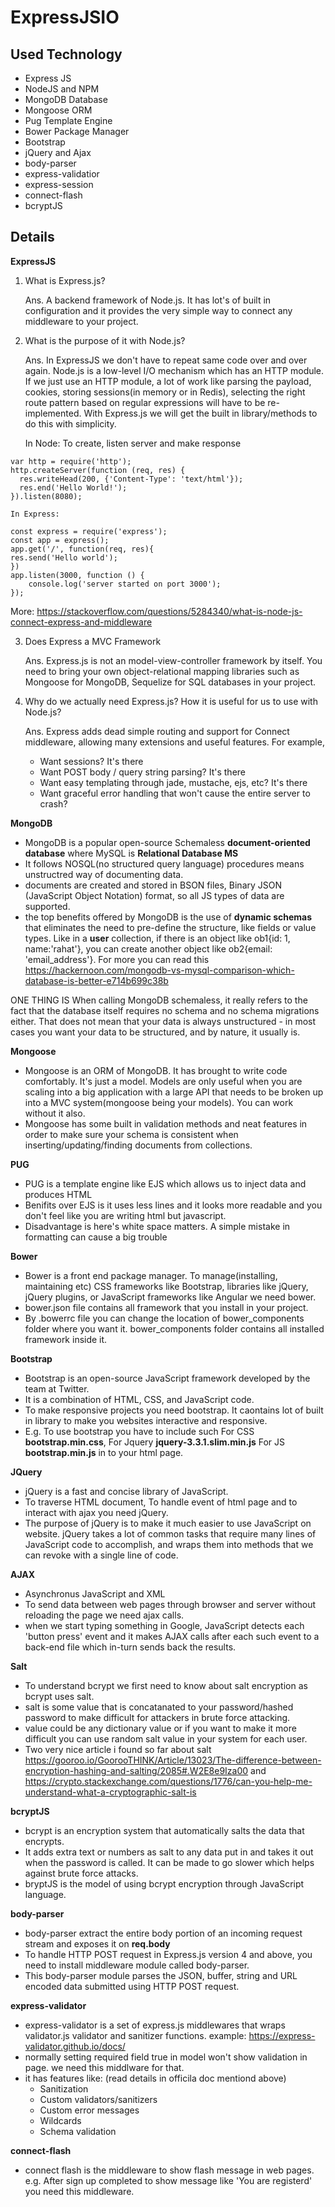 # ExpressJSIO
## Used Technology
* Express JS                    
* NodeJS and NPM                
* MongoDB Database              
* Mongoose ORM                  
* Pug Template Engine           
* Bower Package Manager         
* Bootstrap
* jQuery and Ajax
* body-parser
* express-validatior
* express-session
* connect-flash
* bcryptJS
## Details
**ExpressJS**
 1) What is Express.js?
 
    Ans. A backend framework of Node.js. It has lot's of built in configuration and it provides the very simple way to connect any middleware to your project.
    
 2) What is the purpose of it with Node.js?
 
    Ans. In ExpressJS we don't have to repeat same code over and over again. Node.js is a low-level I/O mechanism which has an HTTP module. If we just use an HTTP module, a lot of work like parsing the payload, cookies, storing sessions(in memory or in Redis), selecting the right route pattern based on regular expressions will have to be re-implemented. With Express.js we will get the built in library/methods to do this with simplicity.
    
    In Node: To create, listen server and make response
```
var http = require('http');
http.createServer(function (req, res) {
  res.writeHead(200, {'Content-Type': 'text/html'});
  res.end('Hello World!');
}).listen(8080);
```
    In Express:
```
const express = require('express');
const app = express();
app.get('/', function(req, res){
res.send('Hello world');
})
app.listen(3000, function () {
    console.log('server started on port 3000');
});

```
More: https://stackoverflow.com/questions/5284340/what-is-node-js-connect-express-and-middleware

 3) Does Express a MVC Framework
 
    Ans. Express.js is not an model-view-controller framework by itself. You need to bring your own object-relational mapping libraries such as Mongoose for MongoDB, Sequelize for SQL databases in your project.
    
 4) Why do we actually need Express.js? How it is useful for us to use with Node.js?
 
    Ans. Express adds dead simple routing and support for Connect middleware, allowing many extensions and useful features. For example,
    * Want sessions? It's there
    * Want POST body / query string parsing? It's there
    * Want easy templating through jade, mustache, ejs, etc? It's there
    * Want graceful error handling that won't cause the entire server to crash?
    
**MongoDB**

- MongoDB is a popular open-source Schemaless **document-oriented database** where MySQL is **Relational Database MS**
- It follows NOSQL(no structured query language) procedures means unstructred way of documenting data.
- documents are created and stored in BSON files, Binary JSON (JavaScript Object Notation) format, so all JS types of data are supported.
- the top benefits offered by MongoDB is the use of **dynamic schemas** that eliminates the need to pre-define the structure, like fields or value types. Like in a **user** collection, if there is an object like ob1{id: 1, name:'rahat'}, you can create another object like ob2{email: 'email_address'}. For more you can read this https://hackernoon.com/mongodb-vs-mysql-comparison-which-database-is-better-e714b699c38b 
 
 ONE THING IS When calling MongoDB schemaless, it really refers to the fact that the database itself requires no schema and no schema migrations either. That does not mean that your data is always unstructured - in most cases you want your data to be structured, and by nature, it usually is.
 
 **Mongoose**
- Mongoose is an ORM of MongoDB. It has brought to write code comfortably. It's just a model. Models are only useful when you are scaling into a big application with a large API that needs to be broken up into a MVC system(mongoose being your models). You can work without it also.
- Mongoose  has some built in validation methods and neat features in order to make sure your schema is consistent when inserting/updating/finding documents from collections.

**PUG**

- PUG is a template engine like EJS which allows us to inject data and produces HTML
- Benifits over EJS is it uses less lines and it looks more readable and you don't feel like you are writing html but javascript.
- Disadvantage is here's white space matters. A simple mistake in formatting can cause a big trouble

**Bower**

- Bower is a front end package manager. To manage(installing, maintaining etc) CSS frameworks like Bootstrap, libraries like jQuery, jQuery plugins, or JavaScript frameworks like Angular we need bower.
- bower.json file contains all framework that you install in your project.
- By .bowerrc file you can change the location of bower_components folder where you want it. bower_components folder contains all installed framework inside it.

**Bootstrap**

- Bootstrap is an open-source JavaScript framework developed by the team at Twitter.
- It is a combination of HTML, CSS, and JavaScript code.
- To make responsive projects you need bootstrap. It caontains lot of built in library to make you websites interactive and responsive.
- E.g. To use bootstrap you have to include such For CSS **bootstrap.min.css**, For Jquery **jquery-3.3.1.slim.min.js** For JS **bootstrap.min.js** in to your html page.

**JQuery**

- jQuery is a fast and concise library of JavaScript.
- To traverse HTML document, To handle event of html page and to interact with ajax you need jQuery.
- The purpose of jQuery is to make it much easier to use JavaScript on website. jQuery takes a lot of common tasks that require many lines of JavaScript code to accomplish, and wraps them into methods that we can revoke with a single line of code.

**AJAX**

- Asynchronus JavaScript and XML
- To send data between web pages through browser and server without reloading the page we need ajax calls.
- when we start typing something in Google, JavaScript detects each 'button press' event and it makes AJAX calls after each such event to a back-end file which in-turn sends back the results.


**Salt**

- To understand bcrypt we first need to know about salt encryption as bcrypt uses salt.
- salt is some value that is concatanated to your password/hashed password to make difficult for attackers in brute force attacking.
- value could be any dictionary value or if you want to make it more difficult you can use random salt value in your system for each user.
- Two very nice article i found so far about salt
https://gooroo.io/GoorooTHINK/Article/13023/The-difference-between-encryption-hashing-and-salting/2085#.W2E8e9Iza00
and
https://crypto.stackexchange.com/questions/1776/can-you-help-me-understand-what-a-cryptographic-salt-is 

**bcryptJS**

- bcrypt is an encryption system that automatically salts the data that encrypts.
- It adds extra text or numbers as salt to any data put in and takes it out when the password is called. It can be made to go slower which helps against brute force attacks.
- bryptJS is the model of using bcrypt encryption through JavaScript language.

**body-parser**

- body-parser extract the entire body portion of an incoming request stream and exposes it on  **req.body**
- To handle HTTP POST request in Express.js version 4 and above, you need to install middleware module called body-parser.
- This body-parser module parses the JSON, buffer, string and URL encoded data submitted using HTTP POST request.

**express-validator**

- express-validator is a set of express.js middlewares that wraps validator.js validator and sanitizer functions.
example: https://express-validator.github.io/docs/ 
- normally setting required field true in model won't show validation in page. we need this middlware for that.
- it has features like: (read details in officila doc mentiond above) 
    * Sanitization
    * Custom validators/sanitizers
    * Custom error messages
    * Wildcards
    * Schema validation


**connect-flash**

- connect flash is the middleware to show flash message in web pages. e.g. After sign up completed to show message like 'You are registerd' you need this middleware.
